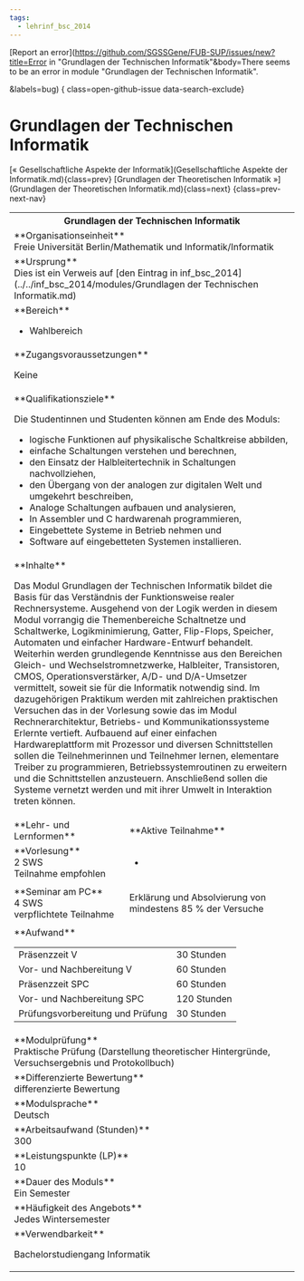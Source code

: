 ```yaml
---
tags:
  - lehrinf_bsc_2014
---
```

[Report an error](https://github.com/SGSSGene/FUB-SUP/issues/new?title=Error in "Grundlagen der Technischen Informatik"&body=There seems to be an error in module "Grundlagen der Technischen Informatik".

<Describe here a slightly more detailed description of what is wrong>&labels=bug)
{ class=open-github-issue data-search-exclude}

# Grundlagen der Technischen Informatik

[« Gesellschaftliche Aspekte der Informatik](Gesellschaftliche Aspekte der Informatik.md){class=prev}
[Grundlagen der Theoretischen Informatik »](Grundlagen der Theoretischen Informatik.md){class=next}
{class=prev-next-nav}

<table markdown id="moduledesc">
<tr markdown class="moduledesc_head"><th colspan="2">Grundlagen der Technischen Informatik </th></tr>
<tr markdown><td colspan="2">**Organisationseinheit**   <br>Freie Universität Berlin/Mathematik und Informatik/Informatik</td></tr>
<tr markdown><td colspan="2">**Ursprung**<br>Dies ist ein Verweis auf [den Eintrag in inf_bsc_2014](../../inf_bsc_2014/modules/Grundlagen der Technischen Informatik.md)</td></tr>
<tr markdown><td colspan="2">**Bereich**<br>


- Wahlbereich

</td></tr>

<tr markdown><td colspan="2">**Zugangsvoraussetzungen** <br>

Keine


</td></tr>
<tr markdown><td colspan="2">**Qualifikationsziele**    <br>

Die Studentinnen und Studenten können am Ende des Moduls:

- logische Funktionen auf physikalische Schaltkreise abbilden,
- einfache Schaltungen verstehen und berechnen,
- den Einsatz der Halbleitertechnik in Schaltungen nachvollziehen,
- den Übergang von der analogen zur digitalen Welt und umgekehrt beschreiben,
- Analoge Schaltungen aufbauen und analysieren,
- In Assembler und C hardwarenah programmieren,
- Eingebettete Systeme in Betrieb nehmen und
- Software auf eingebetteten Systemen installieren.


</td></tr>
<tr markdown><td colspan="2">**Inhalte**                <br>

Das Modul Grundlagen der Technischen Informatik bildet die Basis für das
Verständnis der Funktionsweise realer Rechnersysteme. Ausgehend von der
Logik werden in diesem Modul vorrangig die Themenbereiche Schaltnetze und
Schaltwerke, Logikminimierung, Gatter, Flip-Flops, Speicher, Automaten und
einfacher Hardware-Entwurf behandelt. Weiterhin werden grundlegende
Kenntnisse aus den Bereichen Gleich- und Wechselstromnetzwerke, Halbleiter,
Transistoren, CMOS, Operationsverstärker, A/D- und D/A-Umsetzer vermittelt,
soweit sie für die Informatik notwendig sind. Im dazugehörigen Praktikum
werden mit zahlreichen praktischen Versuchen das in der Vorlesung sowie das
im Modul Rechnerarchitektur, Betriebs- und Kommunikationssysteme Erlernte
vertieft. Aufbauend auf einer einfachen Hardwareplattform mit Prozessor und
diversen Schnittstellen sollen die Teilnehmerinnen und Teilnehmer lernen,
elementare Treiber zu programmieren, Betriebssystemroutinen zu erweitern und
die Schnittstellen anzusteuern. Anschließend sollen die Systeme vernetzt
werden und mit ihrer Umwelt in Interaktion treten können.


</td></tr>

<tr markdown><td>**Lehr- und Lernformen**</td><td>**Aktive Teilnahme**</td></tr>
<tr markdown><td> **Vorlesung** <br>2 SWS <br> Teilnahme empfohlen</td><td>

-
</td></tr>
<tr markdown><td> **Seminar am PC** <br>4 SWS <br> verpflichtete Teilnahme</td><td>

Erklärung und Absolvierung von mindestens 85 % der Versuche
</td></tr>
<tr markdown><td colspan="2">**Aufwand**                <br>
<table class="aufwand_table">
<tr><td>Präsenzzeit V</td><td>30 Stunden</td></tr>
<tr><td>Vor- und Nachbereitung V</td><td>60 Stunden</td></tr>
<tr><td>Präsenzzeit SPC</td><td>60 Stunden</td></tr>
<tr><td>Vor- und Nachbereitung SPC</td><td>120 Stunden</td></tr>
<tr><td>Prüfungsvorbereitung und Prüfung</td><td>30 Stunden</td></tr>
</table>

</td></tr>
<tr markdown><td colspan="2">**Modulprüfung**             <br>Praktische Prüfung (Darstellung theoretischer Hintergründe, Versuchsergebnis
und Protokollbuch)


</td></tr>
<tr markdown><td colspan="2">**Differenzierte Bewertung** <br>differenzierte Bewertung

</td></tr>
<tr markdown><td colspan="2">**Modulsprache**             <br>Deutsch</td></tr>
<tr markdown><td colspan="2">**Arbeitsaufwand (Stunden)** <br>300</td></tr>
<tr markdown><td colspan="2">**Leistungspunkte (LP)**     <br>10</td></tr>
<tr markdown><td colspan="2">**Dauer des Moduls**         <br>Ein Semester</td></tr>
<tr markdown><td colspan="2">**Häufigkeit des Angebots**  <br>Jedes Wintersemester</td></tr>
<tr markdown><td colspan="2">**Verwendbarkeit**           <br>

Bachelorstudiengang Informatik


</td></tr>

</table>
